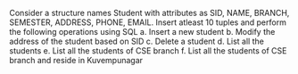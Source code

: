 Consider a structure names Student with attributes as SID, NAME, BRANCH, SEMESTER, ADDRESS, PHONE, EMAIL.
Insert atleast 10 tuples and perform the following operations using SQL 
a. Insert a new student
b. Modify the address of the student based on SID
c. Delete a student
d. List all the students
e. List all the students of CSE branch
f. List all the students of CSE branch and reside in Kuvempunagar
